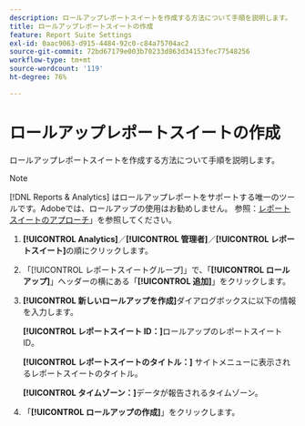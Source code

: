 ```yaml
---
description: ロールアップレポートスイートを作成する方法について手順を説明します。
title: ロールアップレポートスイートの作成
feature: Report Suite Settings
exl-id: 0aac9063-d915-4484-92c0-c84a75704ac2
source-git-commit: 72bd67179e003b70233d863d34153fec77548256
workflow-type: tm+mt
source-wordcount: '119'
ht-degree: 76%

---
```


# ロールアップレポートスイートの作成

ロールアップレポートスイートを作成する方法について手順を説明します。

>[!NOTE]
>
>[!DNL Reports & Analytics] はロールアップレポートをサポートする唯一のツールです。Adobeでは、ロールアップの使用はお勧めしません。 参照：[レポートスイートのアプローチ](https://experienceleague.adobe.com/docs/analytics/admin/manage-report-suites/rollup-report-suite.html)」を参照してください。

1. **[!UICONTROL Analytics]**／**[!UICONTROL 管理者]**／**[!UICONTROL レポートスイート]**&#x200B;の順にクリックします。
1. 「[!UICONTROL レポートスイートグループ]」で、「**[!UICONTROL ロールアップ]**」ヘッダーの横にある「**[!UICONTROL 追加]**」をクリックします。
1. **[!UICONTROL 新しいロールアップを作成]**&#x200B;ダイアログボックスに以下の情報を入力します。

   **[!UICONTROL レポートスイート ID：]**&#x200B;ロールアップのレポートスイート ID。

   **[!UICONTROL レポートスイートのタイトル：]** サイトメニューに表示されるレポートスイートのタイトル。

   **[!UICONTROL タイムゾーン：]**&#x200B;データが報告されるタイムゾーン。
1. 「**[!UICONTROL ロールアップの作成]**」をクリックします。

